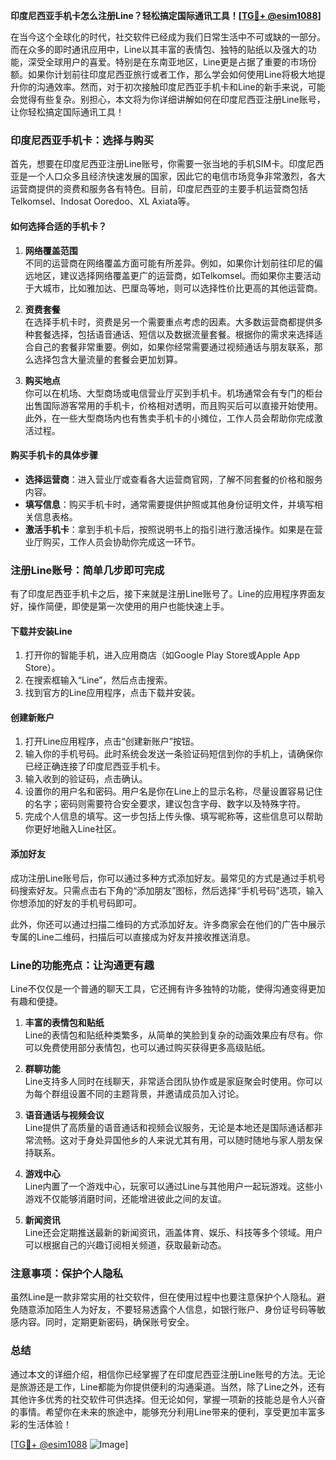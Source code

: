 **印度尼西亚手机卡怎么注册Line？轻松搞定国际通讯工具！[[TG💪+ @esim1088](https://t.me/s/esim1088)]**

在当今这个全球化的时代，社交软件已经成为我们日常生活中不可或缺的一部分。而在众多的即时通讯应用中，Line以其丰富的表情包、独特的贴纸以及强大的功能，深受全球用户的喜爱。特别是在东南亚地区，Line更是占据了重要的市场份额。如果你计划前往印度尼西亚旅行或者工作，那么学会如何使用Line将极大地提升你的沟通效率。然而，对于初次接触印度尼西亚手机卡和Line的新手来说，可能会觉得有些复杂。别担心，本文将为你详细讲解如何在印度尼西亚注册Line账号，让你轻松搞定国际通讯工具！

### 印度尼西亚手机卡：选择与购买

首先，想要在印度尼西亚注册Line账号，你需要一张当地的手机SIM卡。印度尼西亚是一个人口众多且经济快速发展的国家，因此它的电信市场竞争非常激烈，各大运营商提供的资费和服务各有特色。目前，印度尼西亚的主要手机运营商包括Telkomsel、Indosat Ooredoo、XL Axiata等。

#### 如何选择合适的手机卡？

1. **网络覆盖范围**  
   不同的运营商在网络覆盖方面可能有所差异。例如，如果你计划前往印尼的偏远地区，建议选择网络覆盖更广的运营商，如Telkomsel。而如果你主要活动于大城市，比如雅加达、巴厘岛等地，则可以选择性价比更高的其他运营商。

2. **资费套餐**  
   在选择手机卡时，资费是另一个需要重点考虑的因素。大多数运营商都提供多种套餐选择，包括语音通话、短信以及数据流量套餐。根据你的需求来选择适合自己的套餐非常重要。例如，如果你经常需要通过视频通话与朋友联系，那么选择包含大量流量的套餐会更加划算。

3. **购买地点**  
   你可以在机场、大型商场或电信营业厅买到手机卡。机场通常会有专门的柜台出售国际游客常用的手机卡，价格相对透明，而且购买后可以直接开始使用。此外，在一些大型商场内也有售卖手机卡的小摊位，工作人员会帮助你完成激活过程。

#### 购买手机卡的具体步骤

- **选择运营商**：进入营业厅或查看各大运营商官网，了解不同套餐的价格和服务内容。
- **填写信息**：购买手机卡时，通常需要提供护照或其他身份证明文件，并填写相关信息表格。
- **激活手机卡**：拿到手机卡后，按照说明书上的指引进行激活操作。如果是在营业厅购买，工作人员会协助你完成这一环节。

### 注册Line账号：简单几步即可完成

有了印度尼西亚手机卡之后，接下来就是注册Line账号了。Line的应用程序界面友好，操作简便，即使是第一次使用的用户也能快速上手。

#### 下载并安装Line

1. 打开你的智能手机，进入应用商店（如Google Play Store或Apple App Store）。
2. 在搜索框输入“Line”，然后点击搜索。
3. 找到官方的Line应用程序，点击下载并安装。

#### 创建新账户

1. 打开Line应用程序，点击“创建新账户”按钮。
2. 输入你的手机号码。此时系统会发送一条验证码短信到你的手机上，请确保你已经正确连接了印度尼西亚手机卡。
3. 输入收到的验证码，点击确认。
4. 设置你的用户名和密码。用户名是你在Line上的显示名称，尽量设置容易记住的名字；密码则需要符合安全要求，建议包含字母、数字以及特殊字符。
5. 完成个人信息的填写。这一步包括上传头像、填写昵称等，这些信息可以帮助你更好地融入Line社区。

#### 添加好友

成功注册Line账号后，你可以通过多种方式添加好友。最常见的方式是通过手机号码搜索好友。只需点击右下角的“添加朋友”图标，然后选择“手机号码”选项，输入你想添加的好友的手机号码即可。

此外，你还可以通过扫描二维码的方式添加好友。许多商家会在他们的广告中展示专属的Line二维码，扫描后可以直接成为好友并接收推送消息。

### Line的功能亮点：让沟通更有趣

Line不仅仅是一个普通的聊天工具，它还拥有许多独特的功能，使得沟通变得更加有趣和便捷。

1. **丰富的表情包和贴纸**  
   Line的表情包和贴纸种类繁多，从简单的笑脸到复杂的动画效果应有尽有。你可以免费使用部分表情包，也可以通过购买获得更多高级贴纸。

2. **群聊功能**  
   Line支持多人同时在线聊天，非常适合团队协作或是家庭聚会时使用。你可以为每个群组设置不同的主题背景，并邀请成员加入讨论。

3. **语音通话与视频会议**  
   Line提供了高质量的语音通话和视频会议服务，无论是本地还是国际通话都非常流畅。这对于身处异国他乡的人来说尤其有用，可以随时随地与家人朋友保持联系。

4. **游戏中心**  
   Line内置了一个游戏中心，玩家可以通过Line与其他用户一起玩游戏。这些小游戏不仅能够消磨时间，还能增进彼此之间的友谊。

5. **新闻资讯**  
   Line还会定期推送最新的新闻资讯，涵盖体育、娱乐、科技等多个领域。用户可以根据自己的兴趣订阅相关频道，获取最新动态。

### 注意事项：保护个人隐私

虽然Line是一款非常实用的社交软件，但在使用过程中也要注意保护个人隐私。避免随意添加陌生人为好友，不要轻易透露个人信息，如银行账户、身份证号码等敏感内容。同时，定期更新密码，确保账号安全。

### 总结

通过本文的详细介绍，相信你已经掌握了在印度尼西亚注册Line账号的方法。无论是旅游还是工作，Line都能为你提供便利的沟通渠道。当然，除了Line之外，还有其他许多优秀的社交软件可供选择。但无论如何，掌握一项新的技能总是令人兴奋的事情。希望你在未来的旅途中，能够充分利用Line带来的便利，享受更加丰富多彩的生活体验！

[[TG💪+ @esim1088](https://t.me/s/esim1088) ![Image](https://i.postimg.cc/4NQfJmqS/Snipaste-2025-05-13-00-14-12.png)]